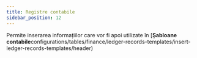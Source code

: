 ```yaml
---
title: Registre contabile
sidebar_position: 12
---
```


Permite inserarea informațiilor care vor fi apoi utilizate în [**Șabloane contabile**configurations/tables/finance/ledger-records-templates/insert-ledger-records-templates/header)